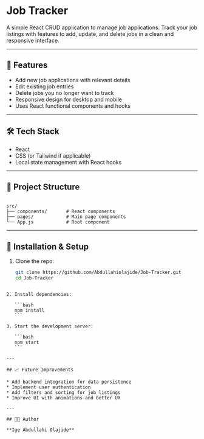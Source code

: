 # Job Tracker

A simple React CRUD application to manage job applications. Track your job listings with features to add, update, and delete jobs in a clean and responsive interface.

---

## 🚀 Features

- Add new job applications with relevant details  
- Edit existing job entries  
- Delete jobs you no longer want to track  
- Responsive design for desktop and mobile  
- Uses React functional components and hooks  

---

## 🛠 Tech Stack

- React  
- CSS (or Tailwind if applicable)  
- Local state management with React hooks  

---

## 📁 Project Structure

```

src/
├── components/       # React components
├── pages/            # Main page components
└── App.js            # Root component

````

---

## 🔧 Installation & Setup

1. Clone the repo:
   ```bash
   git clone https://github.com/Abdullahiolajide/Job-Tracker.git
   cd Job-Tracker
````

2. Install dependencies:

   ```bash
   npm install
   ```

3. Start the development server:

   ```bash
   npm start
   ```

---

## 📈 Future Improvements

* Add backend integration for data persistence
* Implement user authentication
* Add filters and sorting for job listings
* Improve UI with animations and better UX

---

## 🧑‍💻 Author

**Ige Abdullahi Olajide**
